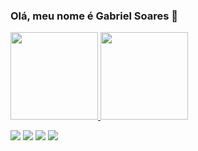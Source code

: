 ### Olá, meu nome é Gabriel Soares 👋

<div>
  
<a href="https://github.com/vivianeagnoletto">
<img height="140em" src="https://github-readme-stats.vercel.app/api?username=vivianeagnoletto&show_icons=true&theme=dracula&include_all_comits=true&count_private=true"/>
<img height="140em" src="https://github-readme-stats.vercel.app/api/top-langs/?username=vivianeagnoletto&layout-compact&langs_count=16&theme=dracula"/>

</div>

<div> 
  
  <a href="https://instagram.com/__gabriels1" target="_blank"><img src="https://img.shields.io/badge/-Instagram-%23E4405F?style=for-the-badge&logo=instagram&logoColor=white" target="_blank"></a>
  <a href="https://discord.gg/wagxzStdcR" target="_blank"><img src="https://img.shields.io/badge/Discord-7289DA?style=for-the-badge&logo=discord&logoColor=white" target="_blank"></a> 
  <a href = "mailto:contatogabsoaresdev@gmail.com"><img src="https://img.shields.io/badge/-Gmail-%23333?style=for-the-badge&logo=gmail&logoColor=white" target="_blank"></a>
  <a href="https://www.linkedin.com/in/gabriel-soares-b3b60b285" target="_blank"><img src="https://img.shields.io/badge/-LinkedIn-%230077B5?style=for-the-badge&logo=linkedin&logoColor=white" target="_blank"></a> 
  
</div>


